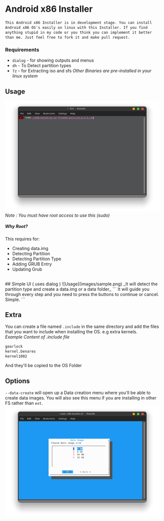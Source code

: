 # Android x86 Installer
```
This Android x86 Installer is in development stage. You can install Android x86 OS's easily on linux with this Installer. If you find anything stupid in my code or you think you can implement it better than me. Just feel free to fork it and make pull request.
```

### Requirements
* `dialog` - for showing outputs and menus
* `dh` - To Detect partition types
* `7z` - for Extracting iso and sfs
_Other Binaries are pre-installed in your linux system_

## Usage
![Usage](images/usage.png)
_Note : You must have root access to use this (sudo)_
##### Why Root?
This requires for:
* Creating data.img
* Detecting Partition
* Detecting Partition Type
* Adding GRUB Entry
* Updating Grub

<br>
## Simple UI ( uses dialog )
![Usage](images/sample.png)
_It will detect the partition type and create a data.img or a data folder_
```
It will guide you through every step and you need to press the buttons to continue or cancel. Simple.
```

## Extra
You can create a file named `.include` in the same directory and add the files that you want to include when installing the OS. e.g extra kernels. <br>
_Example Content of .include file_
```
gearlock
kernel.benares
kernel1002
```
And they'll be copied to the OS Folder

## Options
`--data-create` will open up a Data creation menu where you'll be able to create data images. You will also see this menu if you are installing in other FS rather than `ext`.
![Data Create](images/data.png)

